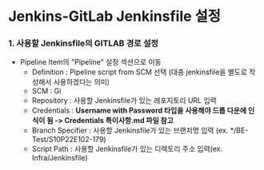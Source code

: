 # Jenkins-GitLab Jenkinsfile 설정



### 1. 사용할 Jenkinsfile의 GITLAB 경로 설정

- Pipeline Item의 "Pipeline" 설정 섹션으로 이동
  - Definition : Pipeline script from SCM 선택 (대충 jenkinsfile을 별도로 작성해서 사용하겠다는 의미)
  - SCM : Gi
  - Repository : 사용할 Jenkinsfile가 있는 레포지토리 URL 입력
  - Credentials : **Username with Password 타입을 사용해야 드롭 다운에 인식이 됨 -> Credentials 특이사항.md 파일 참고**
  - Branch Specifier : 사용할 Jenkinsfile가 있는 브랜치명 입력 (ex. */BE-Test/S10P22E102-179)
  - Script Path : 사용할 Jenkinsfile가 있는 디렉토리 주소 입력(ex. Infra/Jenkinsfile)
